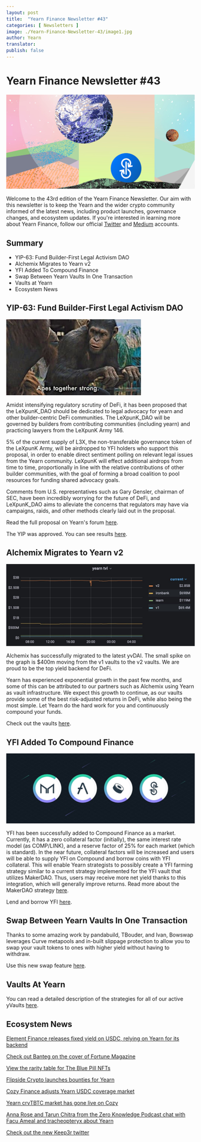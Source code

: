 ```yaml
---
layout: post
title:  "Yearn Finance Newsletter #43"
categories: [ Newsletters ]
image: ./Yearn-Finance-Newsletter-43/image1.jpg
author: Yearn
translator:
publish: false
---
```


# Yearn Finance Newsletter #43

![](image1.jpg)

Welcome to the 43rd edition of the Yearn Finance Newsletter. Our aim with this newsletter is to keep the Yearn and the wider crypto community informed of the latest news, including product launches, governance changes, and ecosystem updates. If you're interested in learning more about Yearn Finance, follow our official [Twitter](https://twitter.com/iearnfinance) and [Medium](https://medium.com/iearn) accounts.

## **Summary**

- YIP-63: Fund Builder-First Legal Activism DAO
- Alchemix Migrates to Yearn v2
- YFI Added To Compound Finance
- Swap Between Yearn Vaults In One Transaction
- Vaults at Yearn
- Ecosystem News

## **YIP-63: Fund Builder-First Legal Activism DAO**

![](image2.jpg)

Amidst intensifying regulatory scrutiny of DeFi, it has been proposed that the LeXpunK_DAO should be dedicated to legal advocacy for yearn and other builder-centric DeFi communities. The LeXpunK_DAO will be governed by builders from contributing communities (including yearn) and practicing lawyers from the LeXpunK Army 146.

5% of the current supply of L3X, the non-transferable governance token of the LeXpunK Army, will be airdropped to YFI holders who support this proposal, in order to enable direct sentiment polling on relevant legal issues from the Yearn community. LeXpunK will effect additional airdrops from time to time, proportionally in line with the relative contributions of other builder communities, with the goal of forming a broad coalition to pool resources for funding shared advocacy goals.

Comments from U.S. representatives such as Gary Gensler, chairman of SEC, have been incredibly worrying for the future of DeFi, and LeXpunK_DAO aims to alleviate the concerns that regulators may have via campaigns, raids, and other methods clearly laid out in the proposal.

Read the full proposal on Yearn's forum [here](https://gov.yearn.finance/t/yip-63-fund-builder-first-legal-activism-dao/11280).

The YIP was approved. You can see results [here](https://gov.yearn.finance/t/proposal-fund-builder-first-legal-activism-dao/11280).

## **Alchemix Migrates to Yearn v2**

![](image3.jpg)

Alchemix has successfully migrated to the latest yvDAI. The small spike on the graph is $400m moving from the v1 vaults to the v2 vaults. We are proud to be the top yield backend for DeFi.

Yearn has experienced exponential growth in the past few months, and some of this can be attributed to our partners such as Alchemix using Yearn as vault infrastructure. We expect this growth to continue, as our vaults provide some of the best risk-adjusted returns in DeFi, while also being the most simple. Let Yearn do the hard work for you and continuously compound your funds.

Check out the vaults [here](https://yearn.finance/vaults).

## **YFI Added To Compound Finance**

![](image4.jpg)

YFI has been successfully added to Compound Finance as a market. Currently, it has a zero collateral factor (initially), the same interest rate model (as COMP/LINK), and a reserve factor of 25% for each market (which is standard). In the near future, collateral factors will be increased and users will be able to supply YFI on Compound and borrow coins with YFI collateral. This will enable Yearn strategists to possibly create a YFI farming strategy similar to a current strategy implemented for the YFI vault that utilizes MakerDAO. Thus, users may receive more net yield thanks to this integration, which will generally improve returns. Read more about the MakerDAO strategy [here](https://yearn.fi/invest/0xE14d13d8B3b85aF791b2AADD661cDBd5E6097Db1).

Lend and borrow YFI [here](https://app.compound.finance/).

## **Swap Between Yearn Vaults In One Transaction**

Thanks to some amazing work by pandabuild, TBouder, and Ivan, Bowswap leverages Curve metapools and in-built slippage protection to allow you to swap your vault tokens to ones with higher yield without having to withdraw.

Use this new swap feature [here](https://bowswap.finance/).

## **Vaults At Yearn**

You can read a detailed description of the strategies for all of our active yVaults [here](https://medium.com/yearn-state-of-the-vaults/the-vaults-at-yearn-9237905ffed3).

## **Ecosystem News**

[Element Finance releases fixed yield on USDC, relying on Yearn for its backend](https://twitter.com/element_fi/status/1422934199284215810?s=20)

[Check out Banteg on the cover of Fortune Magazine](https://twitter.com/FortuneMagazine/status/1420803860336152577)

[View the rarity table for The Blue Pill NFTs](https://github.com/banteg/blue-pill#rarity-table)

[Flipside Crypto launches bounties for Yearn](https://twitter.com/BmurrayFlipside/status/1421147576674422788)

[Cozy Finance adjusts Yearn USDC coverage market](https://twitter.com/cozyfinance/status/1422226784674664453)

[Yearn crvTBTC market has gone live on Cozy](https://twitter.com/cozyfinance/status/1422633897490223107)

[Anna Rose and Tarun Chitra from the Zero Knowledge Podcast chat with Facu Ameal and tracheopteryx about Yearn](https://www.zeroknowledge.fm/192)

[Check out the new Keep3r twitter](https://twitter.com/thekeep3r)
